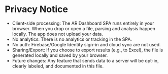 # Privacy Notice

- Client-side processing: The AR Dashboard SPA runs entirely in your browser. When you drop or open a file, parsing and analysis happen locally. The app does not upload your data.
- No analytics: There is no analytics or tracking in the SPA.
- No auth: Firebase/Google Identity sign-in and cloud sync are not used.
- Sharing/Export: If you choose to export results (e.g., to Excel), the file is generated locally and saved by your browser.
- Future changes: Any feature that sends data to a server will be opt-in, clearly labeled, and documented in this file.

